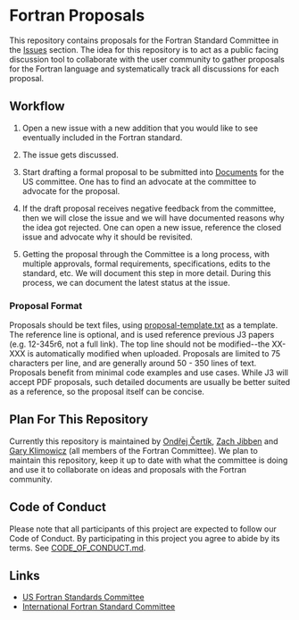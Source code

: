 # Fortran Proposals

This repository contains proposals for the Fortran Standard Committee in the [Issues](https://github.com/j3-fortran/fortran_proposals/issues) section. The idea for this repository is to act as a public facing discussion tool to collaborate with the user community to gather proposals for the Fortran language and systematically track all discussions for each proposal.

## Workflow

1. Open a new issue with a new addition that you would like to see eventually included in the Fortran standard.

2. The issue gets discussed.

3. Start drafting a formal proposal to be submitted into [Documents](https://j3-fortran.org/doc/meeting) for the US committee. One has to find an advocate at the committee to advocate for the proposal.

4. If the draft proposal receives negative feedback from the committee, then we will close the issue and we will have documented reasons why the idea got rejected. One can open a new issue, reference the closed issue and advocate why it should be revisited.

5. Getting the proposal through the Committee is a long process, with multiple approvals, formal requirements, specifications, edits to the standard, etc. We will document this step in more detail. During this process, we can document the latest status at the issue.

### Proposal Format

Proposals should be text files, using [proposal-template.txt](proposal-template.txt) as a template. The reference line is optional, and is used reference previous J3 papers (e.g. 12-345r6, not a full link). The top line should not be modified--the XX-XXX is automatically modified when uploaded. Proposals are limited to 75 characters per line, and are generally around 50 - 350 lines of text. Proposals benefit from minimal code examples and use cases. While J3 will accept PDF proposals, such detailed documents are usually be better suited as a reference, so the proposal itself can be concise.

## Plan For This Repository

Currently this repository is maintained by
[Ondřej Čertík](https://github.com/certik),
[Zach Jibben](https://github.com/zjibben) and
[Gary Klimowicz](https://github.com/gklimowicz)
(all members of the Fortran Committee). We plan to maintain this repository,
keep it up to date with what the committee is doing and use it to collaborate
on ideas and proposals with the Fortran community.

## Code of Conduct

Please note that all participants of this project are expected to follow our
Code of Conduct. By participating in this project you agree to abide by its
terms. See [CODE_OF_CONDUCT.md](CODE_OF_CONDUCT.md).

## Links

* [US Fortran Standards Committee](https://j3-fortran.org/)
* [International Fortran Standard Committee](https://wg5-fortran.org/)
